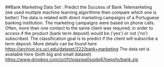 ##Bank Marketing Data Set : Predict the Success of Bank Telemarketing (we used multiple machine learning algorithme then compare which one is better)
The data is related with direct marketing campaigns of a Portuguese banking institution.
The marketing campaigns were based on phone calls.
Often, more than one contact to the same client was required, in order to access if the
product (bank term deposit) would be (’yes’) or not (’no’) subscribed.
The classification goal is to predict if the client will subscribe a term deposit.
More details can be found here
https://archive.ics.uci.edu/dataset/222/bank+marketing
The data set is available here (both big and small dataset)
https://www.dropbox.com/scl/fi/iojazwa0ssidq67pepsfo/bank.zip
